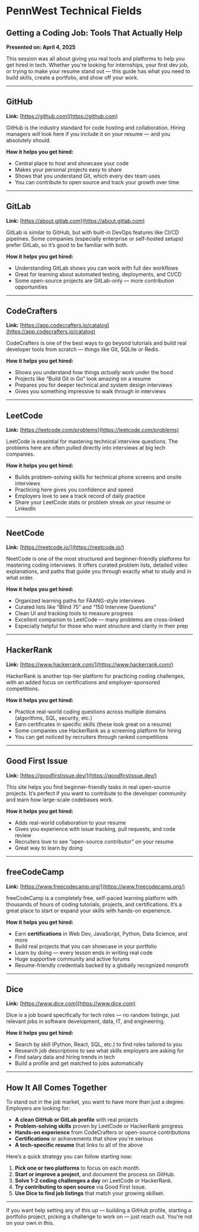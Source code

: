 # PennWest Technical Fields
## Getting a Coding Job: Tools That Actually Help  
**Presented on: April 4, 2025**

This session was all about giving you real tools and platforms to help you get hired in tech. Whether you're looking for internships, your first dev job, or trying to make your resume stand out — this guide has what you need to build skills, create a portfolio, and show off your work.

---

## GitHub  
**Link:** [https://github.com](https://github.com)

GitHub is the industry standard for code hosting and collaboration. Hiring managers *will* look here if you include it on your resume — and you absolutely should.

**How it helps you get hired:**  
- Central place to host and showcase your code  
- Makes your personal projects easy to share  
- Shows that you understand Git, which every dev team uses  
- You can contribute to open source and track your growth over time

---

## GitLab  
**Link:** [https://about.gitlab.com](https://about.gitlab.com)

GitLab is similar to GitHub, but with built-in DevOps features like CI/CD pipelines. Some companies (especially enterprise or self-hosted setups) prefer GitLab, so it’s good to be familiar with both.

**How it helps you get hired:**  
- Understanding GitLab shows you can work with full dev workflows  
- Great for learning about automated testing, deployments, and CI/CD  
- Some open-source projects are GitLab-only — more contribution opportunities

---

## CodeCrafters  
**Link:** [https://app.codecrafters.io/catalog](https://app.codecrafters.io/catalog)

CodeCrafters is one of the best ways to go beyond tutorials and build real developer tools from scratch — things like Git, SQLite or Redis.

**How it helps you get hired:**  
- Shows you understand how things *actually* work under the hood  
- Projects like “Build Git in Go” look amazing on a resume  
- Prepares you for deeper technical and system design interviews  
- Gives you something impressive to walk through in interviews

---

## LeetCode  
**Link:** [https://leetcode.com/problems](https://leetcode.com/problems)

LeetCode is essential for mastering technical interview questions. The problems here are often pulled directly into interviews at big tech companies.

**How it helps you get hired:**  
- Builds problem-solving skills for technical phone screens and onsite interviews  
- Practicing here gives you confidence and speed  
- Employers love to see a track record of daily practice  
- Share your LeetCode stats or problem streak on your resume or LinkedIn

---

## NeetCode  
**Link:** [https://neetcode.io/](https://neetcode.io/)

NeetCode is one of the most structured and beginner-friendly platforms for mastering coding interviews. It offers curated problem lists, detailed video explanations, and paths that guide you through exactly what to study and in what order.

**How it helps you get hired:**  
- Organized learning paths for FAANG-style interviews  
- Curated lists like “Blind 75” and “150 Interview Questions”  
- Clean UI and tracking tools to measure progress  
- Excellent companion to LeetCode — many problems are cross-linked  
- Especially helpful for those who want structure and clarity in their prep

---

## HackerRank  
**Link:** [https://www.hackerrank.com/](https://www.hackerrank.com/)

HackerRank is another top-tier platform for practicing coding challenges, with an added focus on certifications and employer-sponsored competitions.

**How it helps you get hired:**  
- Practice real-world coding questions across multiple domains (algorithms, SQL, security, etc.)  
- Earn certificates in specific skills (these look great on a resume)  
- Some companies use HackerRank as a screening platform for hiring  
- You can get noticed by recruiters through ranked competitions

---

## Good First Issue  
**Link:** [https://goodfirstissue.dev/](https://goodfirstissue.dev/)

This site helps you find beginner-friendly tasks in real open-source projects. It’s perfect if you want to contribute to the developer community and learn how large-scale codebases work.

**How it helps you get hired:**  
- Adds real-world collaboration to your resume  
- Gives you experience with issue tracking, pull requests, and code review  
- Recruiters love to see “open-source contributor” on your resume  
- Great way to learn by doing

---

## freeCodeCamp  
**Link:** [https://www.freecodecamp.org/](https://www.freecodecamp.org/)

freeCodeCamp is a completely free, self-paced learning platform with thousands of hours of coding tutorials, projects, and certifications. It’s a great place to start or expand your skills with hands-on experience.

**How it helps you get hired:**  
- Earn **certifications** in Web Dev, JavaScript, Python, Data Science, and more  
- Build real projects that you can showcase in your portfolio  
- Learn by doing — every lesson ends in writing real code  
- Huge supportive community and active forums  
- Resume-friendly credentials backed by a globally recognized nonprofit

---

## Dice  
**Link:** [https://www.dice.com](https://www.dice.com)

Dice is a job board specifically for tech roles — no random listings, just relevant jobs in software development, data, IT, and engineering.

**How it helps you get hired:**  
- Search by skill (Python, React, SQL, etc.) to find roles tailored to you  
- Research job descriptions to see what skills employers are asking for  
- Find salary data and hiring trends in tech  
- Build a profile and get matched to jobs automatically

---

## How It All Comes Together

To stand out in the job market, you want to have more than just a degree. Employers are looking for:

- **A clean GitHub or GitLab profile** with real projects  
- **Problem-solving skills** proven by LeetCode or HackerRank progress  
- **Hands-on experience** from CodeCrafters or open-source contributions  
- **Certifications** or achievements that show you’re serious  
- **A tech-specific resume** that links to all of the above

Here’s a quick strategy you can follow starting now:

1. **Pick one or two platforms** to focus on each month.  
2. **Start or improve a project**, and document the process on GitHub.  
3. **Solve 1-2 coding challenges a day** on LeetCode or HackerRank.  
4. **Try contributing to open source** via Good First Issue.  
5. **Use Dice to find job listings** that match your growing skillset.  

---

If you want help setting any of this up — building a GitHub profile, starting a portfolio project, picking a challenge to work on — just reach out. You're not on your own in this.

